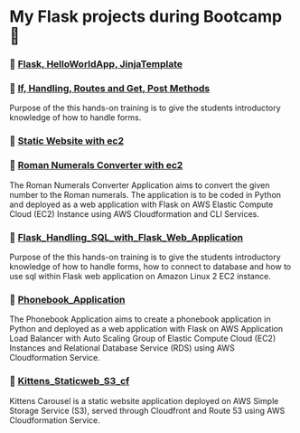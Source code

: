 # My Flask projects during Bootcamp 📜
### 🔖 [Flask, HelloWorldApp, JinjaTemplate](https://github.com/medipnegiz/My_Projects/tree/main/Flask_HelloWorldApp_JinjaTemplate)
### 🔖 [If, Handling, Routes and Get, Post Methods](https://github.com/medipnegiz/My_Projects/tree/main/If_Handling_Routes_and_Get_Post_Methods)
Purpose of the this hands-on training is to give the students introductory knowledge of how to handle forms.

### 🔖 [Static Website with ec2](https://github.com/medipnegiz/My_Projects/tree/main/Static_website_ec2)
### 🔖 [Roman Numerals Converter with ec2](https://github.com/medipnegiz/My_Projects/tree/main/Roman_Numerals_Converter)
The Roman Numerals Converter Application aims to convert the given number to the Roman numerals. The application is to be coded in Python and deployed as a web application with Flask on AWS Elastic Compute Cloud (EC2) Instance using AWS Cloudformation and CLI Services.

### 🔖 [Flask_Handling_SQL_with_Flask_Web_Application](https://github.com/medipnegiz/My_Projects/tree/main/Flask_Handling_SQL_with_Flask_Web_Application)
Purpose of the this hands-on training is to give the students introductory knowledge of how to handle forms, how to connect to database and how to use sql within Flask web application on Amazon Linux 2 EC2 instance.

### 🔖 [Phonebook_Application](https://github.com/medipnegiz/My_Projects/tree/main/Phonebook_Application)
The Phonebook Application aims to create a phonebook application in Python and deployed as a web application with Flask on AWS Application Load Balancer with Auto Scaling Group of Elastic Compute Cloud (EC2) Instances and Relational Database Service (RDS) using AWS Cloudformation Service.

### 🔖 [Kittens_Staticweb_S3_cf](https://github.com/medipnegiz/My_Projects/tree/main/Kittens_Staticweb_S3_cf)
Kittens Carousel is a static website application deployed on AWS Simple Storage Service (S3), served through Cloudfront and Route 53 using AWS Cloudformation Service.
